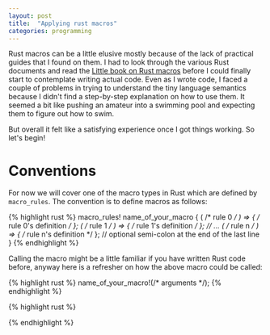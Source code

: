 ```yaml
---
layout: post
title:  "Applying rust macros"
categories: programming
---
```


Rust macros can be a little elusive mostly because of the lack of practical guides that I found on them. I had to look through the various Rust documents and read the [Little book on Rust macros][Little book on Rust macros] before I could finally start to contemplate writing actual code. Even as I wrote code, I faced a couple of problems in trying to understand the tiny language semantics because I didn't find a step-by-step explanation on how to use them. It seemed a bit like pushing an amateur into a swimming pool and expecting them to figure out how to swim.

But overall it felt like a satisfying experience once I got things working. So let's begin!

# Conventions

For now we will cover one of the macro types in Rust which are defined by `macro_rules`. The convention is to define macros as follows:

{% highlight rust %}
macro_rules! name_of_your_macro {
  ( /* rule 0 */ ) => { /* rule 0's definition */ };
  ( /* rule 1 */ ) => { /* rule 1's definition */ };
  // ...
  ( /* rule n */ ) => { /* rule n's definition */ }; // optional semi-colon at the end of the last line
}
{% endhighlight %}

Calling the macro might be a little familiar if you have written Rust code before, anyway here is a refresher on how the above macro could be called:

{% highlight rust %}
name_of_your_macro!(/* arguments */);
{% endhighlight %}

{% highlight rust %}

{% endhighlight %}

[Little book on Rust macros]: https://danielkeep.github.io/tlborm/book/README.html